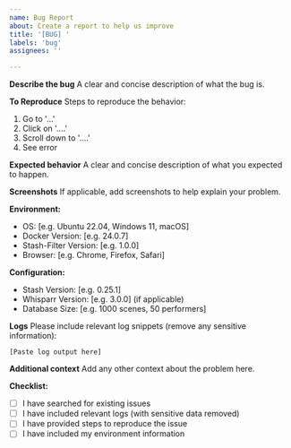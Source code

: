 ```yaml
---
name: Bug Report
about: Create a report to help us improve
title: '[BUG] '
labels: 'bug'
assignees: ''

---
```


**Describe the bug**
A clear and concise description of what the bug is.

**To Reproduce**
Steps to reproduce the behavior:
1. Go to '...'
2. Click on '....'
3. Scroll down to '....'
4. See error

**Expected behavior**
A clear and concise description of what you expected to happen.

**Screenshots**
If applicable, add screenshots to help explain your problem.

**Environment:**
 - OS: [e.g. Ubuntu 22.04, Windows 11, macOS]
 - Docker Version: [e.g. 24.0.7]
 - Stash-Filter Version: [e.g. 1.0.0]
 - Browser: [e.g. Chrome, Firefox, Safari]

**Configuration:**
- Stash Version: [e.g. 0.25.1]
- Whisparr Version: [e.g. 3.0.0] (if applicable)
- Database Size: [e.g. 1000 scenes, 50 performers]

**Logs**
Please include relevant log snippets (remove any sensitive information):

```
[Paste log output here]
```

**Additional context**
Add any other context about the problem here.

**Checklist:**
- [ ] I have searched for existing issues
- [ ] I have included relevant logs (with sensitive data removed)
- [ ] I have provided steps to reproduce the issue
- [ ] I have included my environment information
